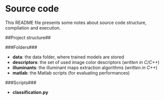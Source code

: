 # Source code

This README file presents some notes about source code structure, compilation and execution.

##Project structure##

###Folders###

* **data**: the data folder, where trained models are stored
* **descriptors**: the set of used image color descriptors (*written in C/C++*)
* **illuminants**: the illuminant maps extraction algorithms (*written in C++*)
* **matlab**: the Matlab scripts (for evaluating performances)

###Scripts###

* **classification.py**
